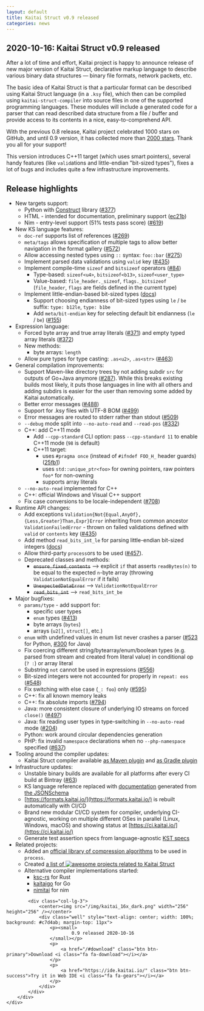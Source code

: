 ```yaml
---
layout: default
title: Kaitai Struct v0.9 released
categories: news
---
```

<section class="news">
    <div class="container">
        <div class="row">
            <div class="col-lg-9" markdown="1">

# 2020-10-16: Kaitai Struct v0.9 released

After a lot of time and effort, Kaitai project is happy to announce
release of new major version of Kaitai Struct, declarative markup
language to describe various binary data structures — binary file
formats, network packets, etc.

The basic idea of Kaitai Struct is that a particular format can be
described using Kaitai Struct language (in a `.ksy` file), which then
can be compiled using `kaitai-struct-compiler` into source files in
one of the supported programming languages. These modules will include
a generated code for a parser that can read described data structure
from a file / buffer and provide access to its contents in a nice,
easy-to-comprehend API.

With the previous 0.8 release, Kaitai project celebrated 1000 stars on GitHub,
and until 0.9 version, it has collected more than [2000 stars](https://github.com/kaitai-io/kaitai_struct/stargazers).
Thank you all for your support!

This version introduces C++11 target (which uses smart pointers),
several handy features (like `valid`ations and little-endian "bit-sized
types"), fixes a lot of bugs and includes quite a few infrastructure
improvements.

## Release highlights

* New targets support:
  * Python with [Construct](https://construct.readthedocs.io) library ([#377](https://github.com/kaitai-io/kaitai_struct/issues/377))
  * HTML - intended for documentation, preliminary support ([ec21b](https://github.com/kaitai-io/kaitai_struct_compiler/commit/ec21bdf62bcc9211e514dd8413ed5f6714a8e6bc))
  * Nim - entry-level support (51% tests pass score) ([#619](https://github.com/kaitai-io/kaitai_struct/issues/619))
* New KS language features:
  * `doc-ref` supports list of references ([#269](https://github.com/kaitai-io/kaitai_struct/issues/269))
  * `meta/tags` allows specification of multiple tags to allow better navigation in the format gallery ([#572](https://github.com/kaitai-io/kaitai_struct/issues/572))
  * Allow accessing nested types using `::` syntax: `foo::bar` ([#275](https://github.com/kaitai-io/kaitai_struct/issues/275))
  * Implement parsed data validations using `valid` key ([#435](https://github.com/kaitai-io/kaitai_struct/issues/435))
  * Implement compile-time `sizeof` and `bitsizeof` operators ([#84](https://github.com/kaitai-io/kaitai_struct/issues/84))
    * Type-based: `sizeof<u4>`, `bitsizeof<b13>`, `sizeof<user_type>`
    * Value-based: `file_header._sizeof`, `flags._bitsizeof` (`file_header`, `flags` are fields defined in the current type)
  * Implement little-endian-based bit-sized types ([docs](https://doc.kaitai.io/user_guide.html#bit-ints-le))
    * Support choosing endianness of bit-sized types using `le` / `be` suffix: `type: b12le`, `type: b1be`
    * Add `meta/bit-endian` key for selecting default bit endianness (`le` / `be`) ([#155](https://github.com/kaitai-io/kaitai_struct/issues/155))
* Expression language:
  * Forced byte array and true array literals ([#371](https://github.com/kaitai-io/kaitai_struct/issues/371)) and
    empty typed array literals ([#372](https://github.com/kaitai-io/kaitai_struct/issues/372))
  * New methods:
    * byte arrays: `length`
  * Allow pure types for type casting: `.as<u2>`, `.as<str>` ([#463](https://github.com/kaitai-io/kaitai_struct/issues/463))
* General compilation improvements:
  * Support Maven-like directory trees by not adding subdir `src` for outputs of Go+Java anymore ([#287](https://github.com/kaitai-io/kaitai_struct/issues/287)). While this breaks existing builds most likely, it puts those languages in line with all others and adding subdirs is easier for the user than removing some added by Kaitai automatically.
  * Better error messages ([#488](https://github.com/kaitai-io/kaitai_struct/issues/488))
  * Support for .ksy files with UTF-8 BOM ([#499](https://github.com/kaitai-io/kaitai_struct/issues/499))
  * Error messages are routed to stderr rather than stdout ([#509](https://github.com/kaitai-io/kaitai_struct/issues/509))
  * `--debug` mode split into `--no-auto-read` and `--read-pos` ([#332](https://github.com/kaitai-io/kaitai_struct/issues/332))
  * C++: add C++11 mode
    * Add `--cpp-standard` CLI option: pass `--cpp-standard 11` to enable C++11 mode (`98` is default)
    * C++11 target:
      * uses `#pragma once` (instead of `#ifndef FOO_H_` header guards) ([25fb1](https://github.com/kaitai-io/kaitai_struct_compiler/commit/25fb1eee61d07bdc8b199445776836ce9a6606ef))
      * uses `std::unique_ptr<foo>` for owning pointers, raw pointers `foo*` for non-owning
      * supports array literals
  * `--no-auto-read` implemented for C++
  * C++: official Windows and Visual C++ support
  * Fix case conversions to be locale-independent ([#708](https://github.com/kaitai-io/kaitai_struct/issues/708))
* Runtime API changes:
  * Add exceptions `Validation{Not{Equal,AnyOf},{Less,Greater}Than,Expr}Error` inheriting from common ancestor `ValidationFailedError` - thrown on failed validations defined with `valid` or `contents` key ([#435](https://github.com/kaitai-io/kaitai_struct/issues/435))
  * Add method `read_bits_int_le` for parsing little-endian bit-sized integers ([docs](https://doc.kaitai.io/user_guide.html#bit-ints-le))
  * Allow third-party `process`ors to be used ([#457](https://github.com/kaitai-io/kaitai_struct/issues/457)).
  * Deprecated classes and methods:
    * ~~`ensure_fixed_contents`~~ &#x27F6; explicit `if` that asserts `readBytes(n)` to be equal to the expected `n`-byte array (throwing `ValidationNotEqualError` if it fails)
    * ~~`UnexpectedDataError`~~ &#x27F6; `ValidationNotEqualError`
    * ~~`read_bits_int`~~ &#x27F6; `read_bits_int_be`
* Major bugfixes:
  * `params/type` - add support for:
    * specific user types
    * `enum` types ([#413](https://github.com/kaitai-io/kaitai_struct/issues/413))
    * byte arrays (`bytes`)
    * arrays (`u2[]`, `struct[]`, etc.)
  * `enum` with undefined values in enum list never crashes a parser ([#523](https://github.com/kaitai-io/kaitai_struct/issues/523) for Python, [#300](https://github.com/kaitai-io/kaitai_struct/issues/300) for Java)
  * Fix coercing different string/bytearray/enum/boolean types (e.g. parsed from stream and created from literal value) in conditional op (`? :`) or array literal
  * Substring `not` cannot be used in expressions ([#556](https://github.com/kaitai-io/kaitai_struct/issues/556))
  * Bit-sized integers were not accounted for properly in `repeat: eos` ([#548](https://github.com/kaitai-io/kaitai_struct/issues/548))
  * Fix switching with else case (`_: foo`) only ([#595](https://github.com/kaitai-io/kaitai_struct/issues/595))
  * C++: fix all known memory leaks
  * C++: fix absolute imports ([#794](https://github.com/kaitai-io/kaitai_struct/issues/794))
  * Java: more consistent closure of underlying IO streams on forced `close()` ([#497](https://github.com/kaitai-io/kaitai_struct/issues/497))
  * Java: fix reading user types in type-switching in `--no-auto-read` mode ([#204](https://github.com/kaitai-io/kaitai_struct/issues/204))
  * Python: work around circular dependencies generation
  * PHP: fix invalid `namespace` declarations when no `--php-namespace` specified ([#637](https://github.com/kaitai-io/kaitai_struct/issues/637))
* Tooling around the compiler updates:
  * Kaitai Struct compiler available [as Maven
    plugin](https://github.com/valery1707/kaitai-maven-plugin) and [as
    Gradle plugin](https://github.com/valery1707/kaitai-gradle-plugin)
* Infrastructure updates:
  * Unstable binary builds are available for all platforms after every CI build at Bintray ([#63](https://github.com/kaitai-io/kaitai_struct/issues/63))
  * KS language reference replaced with [documentation](https://doc.kaitai.io/ksy_diagram.html) generated from [the JSONSchema](https://github.com/kaitai-io/ksy_schema)
  * [https://formats.kaitai.io/](https://formats.kaitai.io/) is rebuilt automatically with CI/CD
  * Brand new modular CI/CD system for compiler, underlying
    CI-agnostic, working on multiple different OSes in parallel
    (Linux, Windows, macOS) and showing status at [https://ci.kaitai.io/](https://ci.kaitai.io/)
  * Generate test assertion specs from language-agnostic [KST specs](https://doc.kaitai.io/kst.html)
* Related projects:
  * Added an [official library of compression algorithms](https://github.com/kaitai-io/kaitai_compress) to be used in `process`.
  * Created [a list of ![awesome](https://camo.githubusercontent.com/1997c7e760b163a61aba3a2c98f21be8c524be29/68747470733a2f2f617765736f6d652e72652f62616467652e737667) projects related to Kaitai Struct](https://github.com/kaitai-io/awesome-kaitai)
  * Alternative compiler implementations started:
    * [ksc-rs](https://github.com/Mingun/ksc-rs) for Rust
    * [kaitaigo](https://github.com/cugu/kaitaigo) for Go
    * [nimitai](https://github.com/sealmove/nimitai) for nim

</div>

            <div class="col-lg-3">
                <center><img src="/img/kaitai_16x_dark.png" width="256" height="256" /></center>
                <div class="well" style="text-align: center; width: 100%; background: #c7d4ab; margin-top: 11px">
                    <p><small>
                            0.9 released 2020-10-16
                    </small></p>
                    <p>
                        <a href="/#download" class="btn btn-primary">Download <i class="fa fa-download"></i></a>
                    </p>
                    <p>
                        <a href="https://ide.kaitai.io/" class="btn btn-success">Try it in Web IDE <i class="fa fa-gears"></i></a>
                    </p>
                </div>
            </div>
        </div>
    </div>
</section>
